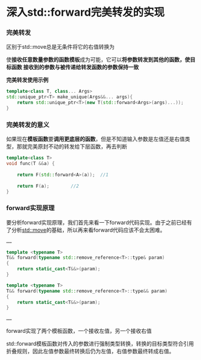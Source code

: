 # 深入std::forward完美转发的实现

### 完美转发

区别于std::move总是无条件将它的右值转换为

使**接收任意数量参数的函数模板**成为可能，它可以**将参数转发到其他的函数，使⽬标函数 接收到的参数与被传递给转发函数的参数保持⼀致**

**完美转发使用示例**

```cpp
template<class T, class... Args>
std::unique_ptr<T> make_unique(Args&&... args){
    return std::unique_ptr<T>(new T(std::forward<Args>(args)...));
}
```

### 完美转发的意义

如果现在**模板函数**要**调用更底层的函数**，但是不知道输入参数是左值还是右值类型，那就完美原封不动的转发给下层函数，再去判断

```cpp
template<class T>
void func(T &&a) {
	
	return F(std::forward<A>(a));  //1
	
	return F(a);		//2
}
```

### forward实现原理

要分析forward实现原理，我们首先来看一下forward代码实现。由于之前已经有了分析[std::move](https://app.gitbook.com/@1023553676/s/c-notes/~/drafts/-MDYARX2oPGsadLMEqRk/mian-xiang-dui-xiang/shen-ru-stdmove-you-zhi-yin-yong)的基础，所以再来看forward代码应该不会太困难。

```cpp
……

template <typename T>
T&& forward(typename std::remove_reference<T>::type& param)
{
    return static_cast<T&&>(param);
}

template <typename T>
T&& forward(typename std::remove_reference<T>::type&& param)
{
    return static_cast<T&&>(param);
}

……
```

forward实现了两个模板函数，一个接收左值，另一个接收右值

std::forward模板函数对传入的参数进行强制类型转换，转换的目标类型符合引用折叠规则，因此左值参数最终转换后仍为左值，右值参数最终转成右值。

